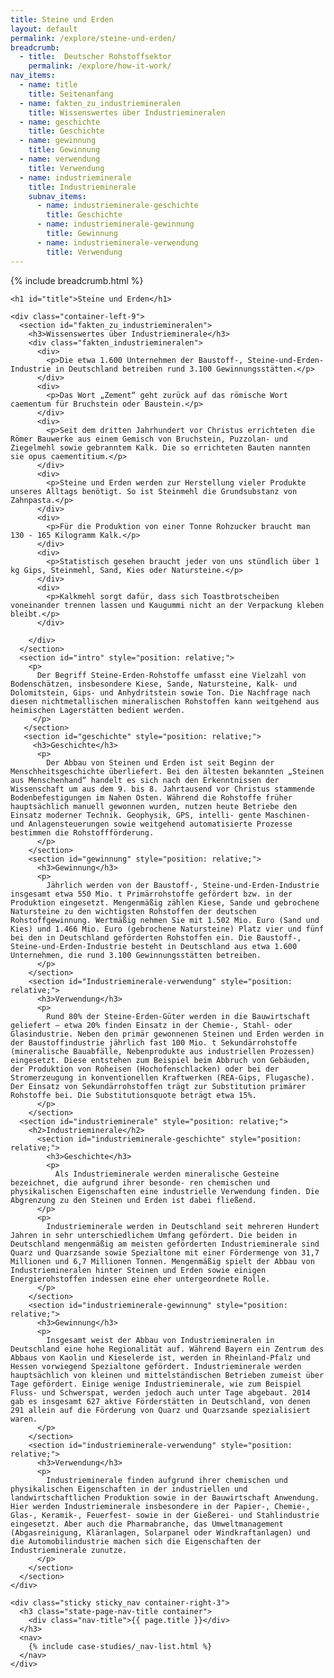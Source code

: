 ```yaml
---
title: Steine und Erden
layout: default
permalink: /explore/steine-und-erden/
breadcrumb:
  - title:  Deutscher Rohstoffsektor
    permalink: /explore/how-it-work/
nav_items:
  - name: title
    title: Seitenanfang
  - name: fakten_zu_industriemineralen
    title: Wissenswertes über Industriemineralen
  - name: geschichte
    title: Geschichte
  - name: gewinnung
    title: Gewinnung
  - name: verwendung
    title: Verwendung
  - name: industrieminerale
    title: Industrieminerale
    subnav_items:
      - name: industrieminerale-geschichte
        title: Geschichte
      - name: industrieminerale-gewinnung
        title: Gewinnung
      - name: industrieminerale-verwendung
        title: Verwendung
---
```

<link rel="stylesheet" type="text/css" href="{{ site.baseurl_root }}/css/slick-theme.css"/>
<link rel="stylesheet" type="text/css" href="//cdn.jsdelivr.net/jquery.slick/1.6.0/slick.css"/>

<main class="container-page-wrapper layout-state-pages">
  <section class="container" style="position: relative;">
    {% include breadcrumb.html %}

    <h1 id="title">Steine und Erden</h1>

    <div class="container-left-9">
      <section id="fakten_zu_industriemineralen">
        <h3>Wissenswertes über Industrieminerale</h3>
        <div class="fakten_industriemineralen">
          <div>
            <p>Die etwa 1.600 Unternehmen der Baustoff-, Steine-und-Erden-Industrie in Deutschland betreiben rund 3.100 Gewinnungsstätten.</p>
          </div>
          <div>
            <p>Das Wort „Zement“ geht zurück auf das römische Wort caementum für Bruchstein oder Baustein.</p>
          </div>
          <div>
            <p>Seit dem dritten Jahrhundert vor Christus errichteten die Römer Bauwerke aus einem Gemisch von Bruchstein, Puzzolan- und Ziegelmehl sowie gebranntem Kalk. Die so errichteten Bauten nannten sie opus caementitium.</p>
          </div>
          <div>
            <p>Steine und Erden werden zur Herstellung vieler Produkte unseres Alltags benötigt. So ist Steinmehl die Grundsubstanz von Zahnpasta.</p>
          </div>
          <div>
            <p>Für die Produktion von einer Tonne Rohzucker braucht man 130 - 165 Kilogramm Kalk.</p>
          </div>
          <div>
            <p>Statistisch gesehen braucht jeder von uns stündlich über 1 kg Gips, Steinmehl, Sand, Kies oder Natursteine.</p>
          </div>
          <div>
            <p>Kalkmehl sorgt dafür, dass sich Toastbrotscheiben voneinander trennen lassen und Kaugummi nicht an der Verpackung kleben bleibt.</p>
          </div>

        </div>
      </section>
      <section id="intro" style="position: relative;">
        <p>
          Der Begriff Steine-Erden-Rohstoffe umfasst eine Vielzahl von Bodenschätzen, insbesondere Kiese, Sande, Natursteine, Kalk- und Dolomitstein, Gips- und Anhydritstein sowie Ton. Die Nachfrage nach diesen nichtmetallischen mineralischen Rohstoffen kann weitgehend aus heimischen Lagerstätten bedient werden.
         </p>
       </section>
       <section id="geschichte" style="position: relative;">
         <h3>Geschichte</h3>
          <p>
            Der Abbau von Steinen und Erden ist seit Beginn der Menschheitsgeschichte überliefert. Bei den ältesten bekannten „Steinen aus Menschenhand“ handelt es sich nach den Erkenntnissen der Wissenschaft um aus dem 9. bis 8. Jahrtausend vor Christus stammende Bodenbefestigungen im Nahen Osten. Während die Rohstoffe früher hauptsächlich manuell gewonnen wurden, nutzen heute Betriebe den Einsatz moderner Technik. Geophysik, GPS, intelli- gente Maschinen- und Anlagensteuerungen sowie weitgehend automatisierte Prozesse bestimmen die Rohstoffförderung.
          </p>
        </section>
        <section id="gewinnung" style="position: relative;">
          <h3>Gewinnung</h3>
          <p>
            Jährlich werden von der Baustoff-, Steine-und-Erden-Industrie insgesamt etwa 550 Mio. t Primärrohstoffe gefördert bzw. in der Produktion eingesetzt. Mengenmäßig zählen Kiese, Sande und gebrochene Natursteine zu den wichtigsten Rohstoffen der deutschen Rohstoffgewinnung. Wertmäßig nehmen Sie mit 1.502 Mio. Euro (Sand und Kies) und 1.466 Mio. Euro (gebrochene Natursteine) Platz vier und fünf bei den in Deutschland geförderten Rohstoffen ein. Die Baustoff-, Steine-und-Erden-Industrie besteht in Deutschland aus etwa 1.600 Unternehmen, die rund 3.100 Gewinnungsstätten betreiben.
          </p>
        </section>
        <section id="Industrieminerale-verwendung" style="position: relative;">
          <h3>Verwendung</h3>
          <p>
            Rund 80% der Steine-Erden-Güter werden in die Bauwirtschaft geliefert – etwa 20% finden Einsatz in der Chemie-, Stahl- oder Glasindustrie. Neben den primär gewonnenen Steinen und Erden werden in der Baustoffindustrie jährlich fast 100 Mio. t Sekundärrohstoffe (mineralische Bauabfälle, Nebenprodukte aus industriellen Prozessen) eingesetzt. Diese entstehen zum Beispiel beim Abbruch von Gebäuden, der Produktion von Roheisen (Hochofenschlacken) oder bei der Stromerzeugung in konventionellen Kraftwerken (REA-Gips, Flugasche). Der Einsatz von Sekundärrohstoffen trägt zur Substitution primärer Rohstoffe bei. Die Substitutionsquote beträgt etwa 15%.
          </p>
        </section>
      <section id="industrieminerale" style="position: relative;">
        <h2>Industrieminerale</h2>
          <section id="industrieminerale-geschichte" style="position: relative;">
            <h3>Geschichte</h3>
            <p>
              Als Industrieminerale werden mineralische Gesteine bezeichnet, die aufgrund ihrer besonde- ren chemischen und physikalischen Eigenschaften eine industrielle Verwendung finden. Die Abgrenzung zu den Steinen und Erden ist dabei fließend.
          </p>
          <p>
            Industrieminerale werden in Deutschland seit mehreren Hundert Jahren in sehr unterschiedlichem Umfang gefördert. Die beiden in Deutschland mengenmäßig am meisten geförderten Industrieminerale sind Quarz und Quarzsande sowie Spezialtone mit einer Fördermenge von 31,7 Millionen und 6,7 Millionen Tonnen. Mengenmäßig spielt der Abbau von Industriemineralen hinter Steinen und Erden sowie einigen Energierohstoffen indessen eine eher untergeordnete Rolle.
          </p>
        </section>
        <section id="industrieminerale-gewinnung" style="position: relative;">
          <h3>Gewinnung</h3>
          <p>
            Insgesamt weist der Abbau von Industriemineralen in Deutschland eine hohe Regionalität auf. Während Bayern ein Zentrum des Abbaus von Kaolin und Kieselerde ist, werden in Rheinland-Pfalz und Hessen vorwiegend Spezialtone gefördert. Industrieminerale werden hauptsächlich von kleinen und mittelständischen Betrieben zumeist über Tage gefördert. Einige wenige Industrieminerale, wie zum Beispiel Fluss- und Schwerspat, werden jedoch auch unter Tage abgebaut. 2014 gab es insgesamt 627 aktive Förderstätten in Deutschland, von denen 291 allein auf die Förderung von Quarz und Quarzsande spezialisiert waren.
          </p>
        </section>
        <section id="industrieminerale-verwendung" style="position: relative;">
          <h3>Verwendung</h3>
          <p>
            Industrieminerale finden aufgrund ihrer chemischen und physikalischen Eigenschaften in der industriellen und landwirtschaftlichen Produktion sowie in der Bauwirtschaft Anwendung. Hier werden Industrieminerale insbesondere in der Papier-, Chemie-, Glas-, Keramik-, Feuerfest- sowie in der Gießerei- und Stahlindustrie eingesetzt. Aber auch die Pharmabranche, das Umweltmanagement (Abgasreinigung, Kläranlagen, Solarpanel oder Windkraftanlagen) und die Automobilindustrie machen sich die Eigenschaften der Industrieminerale zunutze.
          </p>
        </section>
      </section>
    </div>

    <div class="sticky sticky_nav container-right-3">
      <h3 class="state-page-nav-title container">
        <div class="nav-title">{{ page.title }}</div>
      </h3>
      <nav>
        {% include case-studies/_nav-list.html %}
      </nav>
    </div>
  </section>
</main>

<script src="https://ajax.googleapis.com/ajax/libs/jquery/1.12.4/jquery.min.js"></script>
<script type="text/javascript" src="//cdn.jsdelivr.net/jquery.slick/1.6.0/slick.min.js"></script>
<script type="text/javascript" src="{{ site.baseurl_root }}/js/lib/static.min.js" charset="utf-8"></script>

<script type="text/javascript">
    $(document).ready(function(){
      $('.fakten_industriemineralen').slick({
        dots: true,
        speed: 500
      });
    });
</script>
